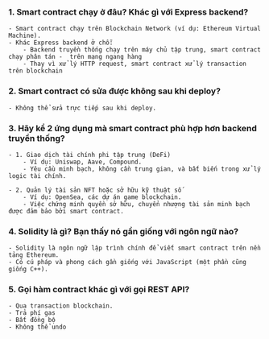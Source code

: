 ### 1. Smart contract chạy ở đâu? Khác gì với Express backend?
    - Smart contract chạy trên Blockchain Network (ví dụ: Ethereum Virtual Machine).
    - Khác Express backend ở chỗ:
        - Backend truyền thống chạy trên máy chủ tập trung, smart contract chạy phân tán -  trên mạng ngang hàng
        - Thay vì xử lý HTTP request, smart contract xử lý transaction trên blockchain
### 2. Smart contract có sửa được không sau khi deploy?
    - Không thể sửa trực tiếp sau khi deploy.
### 3. Hãy kể 2 ứng dụng mà smart contract phù hợp hơn backend truyền thống?
    - 1. Giao dịch tài chính phi tập trung (DeFi) 
        - Ví dụ: Uniswap, Aave, Compound.
        - Yêu cầu minh bạch, không cần trung gian, và bất biến trong xử lý logic tài chính.

    - 2. Quản lý tài sản NFT hoặc sở hữu kỹ thuật số
        - Ví dụ: OpenSea, các dự án game blockchain.
        - Việc chứng minh quyền sở hữu, chuyển nhượng tài sản minh bạch được đảm bảo bởi smart contract.
### 4. Solidity là gì? Bạn thấy nó gần giống với ngôn ngữ nào?
    - Solidity là ngôn ngữ lập trình chính để viết smart contract trên nền tảng Ethereum.
    - Có cú pháp và phong cách gần giống với JavaScript (một phần cũng giống C++).
### 5. Gọi hàm contract khác gì với gọi REST API?
    - Qua transaction blockchain.
    - Trả phí gas
    - Bất đồng bộ
    - Không thể undo
